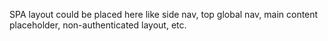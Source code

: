 SPA layout could be placed here like side nav, top global nav, main content placeholder, non-authenticated layout, etc.

